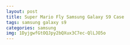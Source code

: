 ```yaml
---
layout: post
title: Super Mario Fly Samsung Galaxy S9 Case
tags: samsung galaxy s9
categories: samsung
img: 1DyjgwfGtOQJpy2bQXux3C7ec-QlLJO5o
---
```

